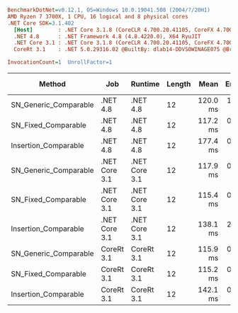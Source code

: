 ``` ini

BenchmarkDotNet=v0.12.1, OS=Windows 10.0.19041.508 (2004/?/20H1)
AMD Ryzen 7 3700X, 1 CPU, 16 logical and 8 physical cores
.NET Core SDK=3.1.402
  [Host]        : .NET Core 3.1.8 (CoreCLR 4.700.20.41105, CoreFX 4.700.20.41903), X64 RyuJIT
  .NET 4.8      : .NET Framework 4.8 (4.8.4220.0), X64 RyuJIT
  .NET Core 3.1 : .NET Core 3.1.8 (CoreCLR 4.700.20.41105, CoreFX 4.700.20.41903), X64 RyuJIT
  CoreRt 3.1    : .NET 5.0.29316.02 @BuiltBy: dlab14-DDVSOWINAGE075 @Branch: master @Commit: 40be8b7e2598b2ccb827fd90cd30c0e2d4496941, X64 AOT

InvocationCount=1  UnrollFactor=1  

```
|                Method |           Job |       Runtime | Length |     Mean |   Error |  StdDev | Gen 0 | Gen 1 | Gen 2 | Allocated |
|---------------------- |-------------- |-------------- |------- |---------:|--------:|--------:|------:|------:|------:|----------:|
| SN_Generic_Comparable |      .NET 4.8 |      .NET 4.8 |     12 | 120.0 ms | 1.35 ms | 1.26 ms |     - |     - |     - |         - |
|   SN_Fixed_Comparable |      .NET 4.8 |      .NET 4.8 |     12 | 117.2 ms | 0.66 ms | 0.62 ms |     - |     - |     - |         - |
|  Insertion_Comparable |      .NET 4.8 |      .NET 4.8 |     12 | 177.4 ms | 0.35 ms | 0.31 ms |     - |     - |     - |         - |
| SN_Generic_Comparable | .NET Core 3.1 | .NET Core 3.1 |     12 | 117.9 ms | 0.50 ms | 0.44 ms |     - |     - |     - |         - |
|   SN_Fixed_Comparable | .NET Core 3.1 | .NET Core 3.1 |     12 | 115.4 ms | 0.87 ms | 0.77 ms |     - |     - |     - |         - |
|  Insertion_Comparable | .NET Core 3.1 | .NET Core 3.1 |     12 | 138.1 ms | 2.35 ms | 2.20 ms |     - |     - |     - |         - |
| SN_Generic_Comparable |    CoreRt 3.1 |    CoreRt 3.1 |     12 | 115.9 ms | 0.32 ms | 0.30 ms |     - |     - |     - |         - |
|   SN_Fixed_Comparable |    CoreRt 3.1 |    CoreRt 3.1 |     12 | 115.2 ms | 0.33 ms | 0.29 ms |     - |     - |     - |         - |
|  Insertion_Comparable |    CoreRt 3.1 |    CoreRt 3.1 |     12 | 142.1 ms | 0.73 ms | 0.61 ms |     - |     - |     - |         - |
